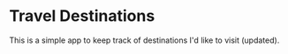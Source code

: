 # Travel Destinations

This is a simple app to keep track of destinations I'd like to visit (updated).
